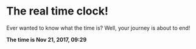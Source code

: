 # The real time clock!

Ever wanted to know what the time is? Well, your journey is about to end!

**The time is Nov 21, 2017, 09:29**